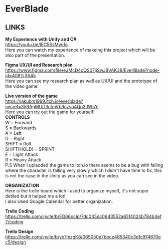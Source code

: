 # EverBlade
## LINKS

**My Experience with Unity and C#** <br>
https://youtu.be/lEC5SsMyofo <br>
Here you can watch my experience of makeing this project which will be also part of the presentation.

**Figma UX/UI and Research plan** <br>
https://www.figma.com/file/eJMcD4oQS07ijSwJ8VAK38/EverBlade?node-id=408%3A45 <br>
Here you can see my research plan as well as UX/UI and the prototype of the video game.

**Live version of the game** <br>
https://jakubm1999.itch.io/everblade?secret=35RAgMUD3ctmVbRczvo4Qn3JW5Y <br>
Here you can try out the game for yourself! <br>
**CONTROLS** <br>
W = Forward <br>
S = Backwards <br>
A = Left <br>
D = Right <br>
SHIFT = Roll <br>
SHIFT(HOLD) = SPRINT <br>
E = Light Attack <br>
R = Heavy Attack <br>
P.S When I uplaoded the game to itch.io there seems to be a bug with falling where the character is falling very slowly which I didn't have time to fix, this is not the case in the Unity as you can see in the video.

**ORGANIZATION** <br>
Here is the trello board which I used to organize myself, it's not super detiled but it helped me a lot! <br>
I also Used Google Calendar for better organization.

**Trello Coding** <br>
https://trello.com/invite/b/EQ66ocip/7dc045dc0643552a65f4024b784b4ef7/coding <br>

**Trello Design** <br>
https://trello.com/invite/b/yx7mzgK8/065050e7bbce465340c3e1c974870ec5/design <br>
